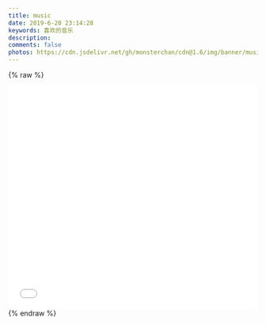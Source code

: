 ```yaml
---
title: music
date: 2019-6-20 23:14:28
keywords: 喜欢的音乐
description: 
comments: false
photos: https://cdn.jsdelivr.net/gh/monsterchan/cdn@1.6/img/banner/music.jpg
---
```

{% raw %}
<iframe frameborder="no" border="0" marginwidth="0" marginheight="0" width=100% height=450 src="//music.163.com/outchain/player?type=0&id=2315627766&auto=1&height=430"></iframe>
{% endraw %}